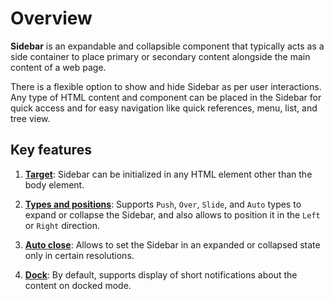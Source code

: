 # Overview

**Sidebar** is an expandable and collapsible component that typically acts as a side container to place primary or
secondary content alongside the main content of a web page.

There is a flexible option to show and hide Sidebar as per user interactions. Any type of HTML content and component
 can be  placed in the Sidebar for quick access and for easy navigation like quick references, menu, list, and tree view.

## Key features

1. **[Target](/sidebar/custom-context/)**: Sidebar can be initialized in any HTML element other than the body element.

2. **[Types and positions](/sidebar/types/)**: Supports `Push`, `Over`, `Slide`, and `Auto` types to expand or collapse
 the Sidebar, and also allows to position it in the `Left` or `Right` direction.

3. **[Auto close](/sidebar/auto-close/)**: Allows to set the Sidebar in an expanded or collapsed state only in certain resolutions.

4. **[Dock](/sidebar/docking-sidebar/)**: By default, supports display of short notifications about the content on docked mode.